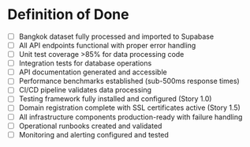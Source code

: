 # Definition of Done

- [ ] Bangkok dataset fully processed and imported to Supabase
- [ ] All API endpoints functional with proper error handling
- [ ] Unit test coverage >85% for data processing code
- [ ] Integration tests for database operations
- [ ] API documentation generated and accessible
- [ ] Performance benchmarks established (sub-500ms response times)
- [ ] CI/CD pipeline validates data processing
- [ ] Testing framework fully installed and configured (Story 1.0)
- [ ] Domain registration complete with SSL certificates active (Story 1.5)
- [ ] All infrastructure components production-ready with failure handling
- [ ] Operational runbooks created and validated
- [ ] Monitoring and alerting configured and tested
